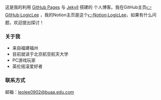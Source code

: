 这是我的利用 <a href="https://pages.github.com/">GitHub Pages</a> 与 <a href="http://jekyll.com.cn/">Jekyll</a> 搭建的 个人博客。我在GitHub主页<a href="https://github.com/LogicLee0902">👉GitHub·LogicLee</a> ，我的Notion主页是这个<a href="https://logiclee0902.notion.site">👉Notion·LogicLee</a>，如果有什么问题，欢迎提出探讨！

### 关于我

- 来自福建福州
- 目前就读于北京航空航天大学
- PC游戏玩家
- 英伦摇滚爱好者

### 联系方式

邮箱：leolee0902@buaa.edu.com

